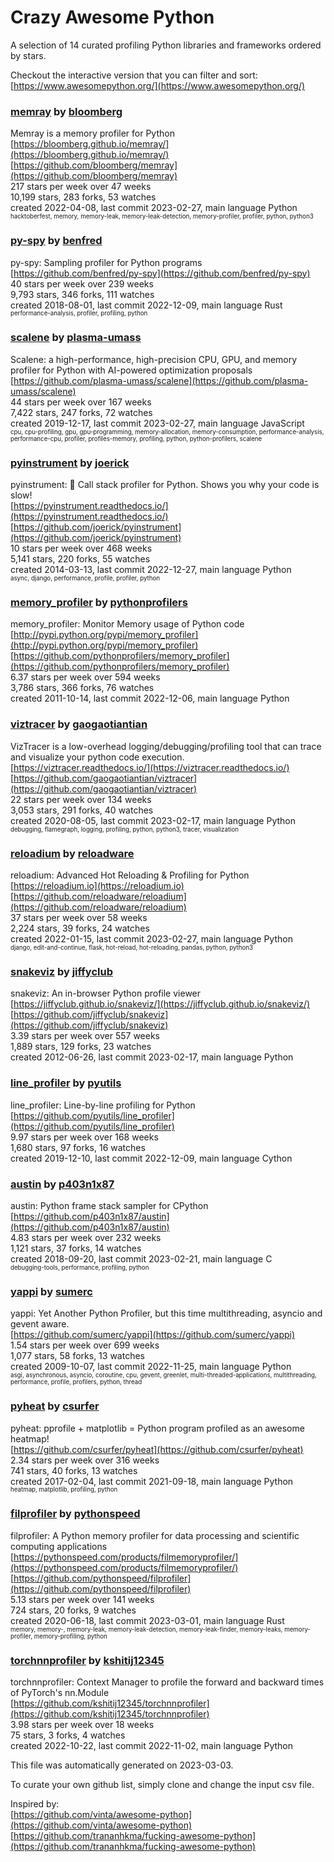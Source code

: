# Crazy Awesome Python
A selection of 14 curated profiling Python libraries and frameworks ordered by stars.  

Checkout the interactive version that you can filter and sort: 
[https://www.awesomepython.org/](https://www.awesomepython.org/)  


### [memray](https://github.com/bloomberg/memray) by [bloomberg](https://github.com/bloomberg)  
Memray is a memory profiler for Python  
[https://bloomberg.github.io/memray/](https://bloomberg.github.io/memray/)  
[https://github.com/bloomberg/memray](https://github.com/bloomberg/memray)  
217 stars per week over 47 weeks  
10,199 stars, 283 forks, 53 watches  
created 2022-04-08, last commit 2023-02-27, main language Python  
<sub><sup>hacktoberfest, memory, memory-leak, memory-leak-detection, memory-profiler, profiler, python, python3</sup></sub>


### [py-spy](https://github.com/benfred/py-spy) by [benfred](https://github.com/benfred)  
py-spy: Sampling profiler for Python programs  
[https://github.com/benfred/py-spy](https://github.com/benfred/py-spy)  
40 stars per week over 239 weeks  
9,793 stars, 346 forks, 111 watches  
created 2018-08-01, last commit 2022-12-09, main language Rust  
<sub><sup>performance-analysis, profiler, profiling, python</sup></sub>


### [scalene](https://github.com/plasma-umass/scalene) by [plasma-umass](https://github.com/plasma-umass)  
Scalene: a high-performance, high-precision CPU, GPU, and memory profiler for Python with AI-powered optimization proposals  
[https://github.com/plasma-umass/scalene](https://github.com/plasma-umass/scalene)  
44 stars per week over 167 weeks  
7,422 stars, 247 forks, 72 watches  
created 2019-12-17, last commit 2023-02-27, main language JavaScript  
<sub><sup>cpu, cpu-profiling, gpu, gpu-programming, memory-allocation, memory-consumption, performance-analysis, performance-cpu, profiler, profiles-memory, profiling, python, python-profilers, scalene</sup></sub>


### [pyinstrument](https://github.com/joerick/pyinstrument) by [joerick](https://github.com/joerick)  
pyinstrument: 🚴 Call stack profiler for Python. Shows you why your code is slow!  
[https://pyinstrument.readthedocs.io/](https://pyinstrument.readthedocs.io/)  
[https://github.com/joerick/pyinstrument](https://github.com/joerick/pyinstrument)  
10 stars per week over 468 weeks  
5,141 stars, 220 forks, 55 watches  
created 2014-03-13, last commit 2022-12-27, main language Python  
<sub><sup>async, django, performance, profile, profiler, python</sup></sub>


### [memory_profiler](https://github.com/pythonprofilers/memory_profiler) by [pythonprofilers](https://github.com/pythonprofilers)  
memory_profiler: Monitor Memory usage of Python code  
[http://pypi.python.org/pypi/memory_profiler](http://pypi.python.org/pypi/memory_profiler)  
[https://github.com/pythonprofilers/memory_profiler](https://github.com/pythonprofilers/memory_profiler)  
6.37 stars per week over 594 weeks  
3,786 stars, 366 forks, 76 watches  
created 2011-10-14, last commit 2022-12-06, main language Python  


### [viztracer](https://github.com/gaogaotiantian/viztracer) by [gaogaotiantian](https://github.com/gaogaotiantian)  
VizTracer is a low-overhead logging/debugging/profiling tool that can trace and visualize your python code execution.  
[https://viztracer.readthedocs.io/](https://viztracer.readthedocs.io/)  
[https://github.com/gaogaotiantian/viztracer](https://github.com/gaogaotiantian/viztracer)  
22 stars per week over 134 weeks  
3,053 stars, 291 forks, 40 watches  
created 2020-08-05, last commit 2023-02-17, main language Python  
<sub><sup>debugging, flamegraph, logging, profiling, python, python3, tracer, visualization</sup></sub>


### [reloadium](https://github.com/reloadware/reloadium) by [reloadware](https://github.com/reloadware)  
reloadium: Advanced Hot Reloading & Profiling for Python  
[https://reloadium.io](https://reloadium.io)  
[https://github.com/reloadware/reloadium](https://github.com/reloadware/reloadium)  
37 stars per week over 58 weeks  
2,224 stars, 39 forks, 24 watches  
created 2022-01-15, last commit 2023-02-27, main language Python  
<sub><sup>django, edit-and-continue, flask, hot-reload, hot-reloading, pandas, python, python3</sup></sub>


### [snakeviz](https://github.com/jiffyclub/snakeviz) by [jiffyclub](https://github.com/jiffyclub)  
snakeviz: An in-browser Python profile viewer  
[https://jiffyclub.github.io/snakeviz/](https://jiffyclub.github.io/snakeviz/)  
[https://github.com/jiffyclub/snakeviz](https://github.com/jiffyclub/snakeviz)  
3.39 stars per week over 557 weeks  
1,889 stars, 129 forks, 23 watches  
created 2012-06-26, last commit 2023-02-17, main language Python  


### [line_profiler](https://github.com/pyutils/line_profiler) by [pyutils](https://github.com/pyutils)  
line_profiler: Line-by-line profiling for Python  
[https://github.com/pyutils/line_profiler](https://github.com/pyutils/line_profiler)  
9.97 stars per week over 168 weeks  
1,680 stars, 97 forks, 16 watches  
created 2019-12-10, last commit 2022-12-09, main language Cython  


### [austin](https://github.com/p403n1x87/austin) by [p403n1x87](https://github.com/p403n1x87)  
austin: Python frame stack sampler for CPython  
[https://github.com/p403n1x87/austin](https://github.com/p403n1x87/austin)  
4.83 stars per week over 232 weeks  
1,121 stars, 37 forks, 14 watches  
created 2018-09-20, last commit 2023-02-21, main language C  
<sub><sup>debugging-tools, performance, profiling, python</sup></sub>


### [yappi](https://github.com/sumerc/yappi) by [sumerc](https://github.com/sumerc)  
yappi: Yet Another Python Profiler, but this time multithreading, asyncio and gevent aware.  
[https://github.com/sumerc/yappi](https://github.com/sumerc/yappi)  
1.54 stars per week over 699 weeks  
1,077 stars, 58 forks, 13 watches  
created 2009-10-07, last commit 2022-11-25, main language Python  
<sub><sup>asgi, asynchronous, asyncio, coroutine, cpu, gevent, greenlet, multi-threaded-applications, multithreading, performance, profile, profilers, python, thread</sup></sub>


### [pyheat](https://github.com/csurfer/pyheat) by [csurfer](https://github.com/csurfer)  
pyheat: pprofile + matplotlib = Python program profiled as an awesome heatmap!  
[https://github.com/csurfer/pyheat](https://github.com/csurfer/pyheat)  
2.34 stars per week over 316 weeks  
741 stars, 40 forks, 13 watches  
created 2017-02-04, last commit 2021-09-18, main language Python  
<sub><sup>heatmap, matplotlib, profiling, python</sup></sub>


### [filprofiler](https://github.com/pythonspeed/filprofiler) by [pythonspeed](https://github.com/pythonspeed)  
filprofiler: A Python memory profiler for data processing and scientific computing applications  
[https://pythonspeed.com/products/filmemoryprofiler/](https://pythonspeed.com/products/filmemoryprofiler/)  
[https://github.com/pythonspeed/filprofiler](https://github.com/pythonspeed/filprofiler)  
5.13 stars per week over 141 weeks  
724 stars, 20 forks, 9 watches  
created 2020-06-18, last commit 2023-03-01, main language Rust  
<sub><sup>memory, memory-, memory-leak, memory-leak-detection, memory-leak-finder, memory-leaks, memory-profiler, memory-profiling, python</sup></sub>


### [torchnnprofiler](https://github.com/kshitij12345/torchnnprofiler) by [kshitij12345](https://github.com/kshitij12345)  
torchnnprofiler: Context Manager to profile the forward and backward times of PyTorch's nn.Module  
[https://github.com/kshitij12345/torchnnprofiler](https://github.com/kshitij12345/torchnnprofiler)  
3.98 stars per week over 18 weeks  
75 stars, 3 forks, 4 watches  
created 2022-10-22, last commit 2022-11-02, main language Python  


This file was automatically generated on 2023-03-03.  

To curate your own github list, simply clone and change the input csv file.  

Inspired by:  
[https://github.com/vinta/awesome-python](https://github.com/vinta/awesome-python)  
[https://github.com/trananhkma/fucking-awesome-python](https://github.com/trananhkma/fucking-awesome-python)  